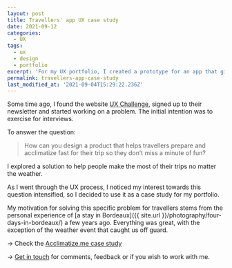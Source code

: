 ```yaml
---
layout: post
title: Travellers' app UX case study
date: 2021-09-12
categories:
  - UX
tags:
  - ux
  - design
  - portfolio
excerpt: 'For my UX portfolio, I created a prototype for an app that gives people access to accurate information about their travel destinations. Check the case study.'
permalink: travellers-app-case-study
last_modified_at: '2021-09-04T15:29:22.236Z'
---
```

Some time ago, I found the website [UX Challenge](http://www.uxchallenge.co/), signed up to their newsletter and started working on a problem. The initial intention was to exercise for interviews.

To answer the question:

> How can you design a product that helps travellers prepare and acclimatize fast for their trip so they don’t miss a minute of fun?

I explored a solution to help people make the most of their trips no matter the weather.

As I went through the UX process, I noticed my interest towards this question intensified, so I decided to use it as a case study for my portfolio.

My motivation for solving this specific problem for travellers stems from the personal experience of [a stay in Bordeaux]({{ site.url }}/photography/four-days-in-bordeaux/) a few years ago. Everything was great, with the exception of the weather event that caught us off guard.

&rarr; Check the [Acclimatize.me case study](/portfolio/case-study-acclimatize-me/)

&rarr; [Get in touch](/contacts/) for comments, feedback or if you wish to work with me.

